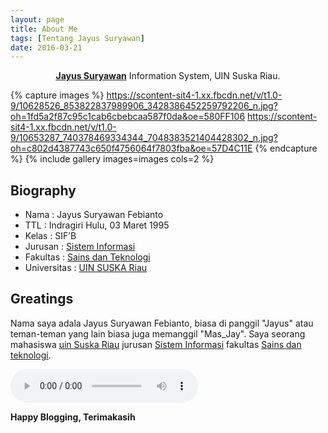 ```yaml
---
layout: page
title: About Me
tags: [Tentang Jayus Suryawan]
date: 2016-03-21
---
```

    
<center><a href="https://www.facebook.com/jaay.ddickdhasterlhy"><b>Jayus Suryawan</b></a> Information System, UIN Suska Riau.</center>


{% capture images %}
    https://scontent-sit4-1.xx.fbcdn.net/v/t1.0-9/10628526_853822837989906_3428386452259792206_n.jpg?oh=1fd5a2f87c95c1cab6cbebcaa587f0da&oe=580FF106
   https://scontent-sit4-1.xx.fbcdn.net/v/t1.0-9/10653287_740378469334344_7048383521404428302_n.jpg?oh=c802d4387743c650f4756064f7803fba&oe=57D4C11E
{% endcapture %}
{% include gallery images=images cols=2 %}

## Biography
* Nama : Jayus Suryawan Febianto
* TTL : Indragiri Hulu, 03 Maret 1995 
* Kelas : SIF’B 
* Jurusan : <a href="http://sif.uin-suska.ac.id">Sistem Informasi</a>
* Fakultas : <a href="http://fst.uin-suska.ac.id/">Sains dan Teknologi</a>
* Universitas : <a href="htpp://uin-suska.ac.id/">UIN SUSKA Riau</a>


## Greatings

Nama saya adala Jayus Suryawan Febianto, biasa di panggil "Jayus" atau teman-teman yang lain biasa juga memanggil "Mas_Jay". Saya seorang mahasiswa <a href="htpp://uin-suska.ac.id/">uin Suska Riau</a> jurusan <a href="http://sif.uin-suska.ac.id">Sistem Informasi</a> fakultas <a href="http://fst.uin-suska.ac.id/">Sains dan teknologi</a>.

<audio controls> 
<source src="http://jayussuryawan.github.io/Police.wav" type="audio/wav"> 
<source src="http://jayussuryawan.github.io/Police.wav" type="audio/mpeg"> 
</audio>
      
<b>Happy Blogging, Terimakasih</b>
